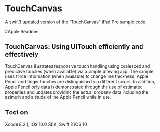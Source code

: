 # TouchCanvas
A swift3 updated version of the "TouchCanvas" iPad Pro sample code.

#Apple Readme:
## TouchCanvas: Using UITouch efficiently and effectively

TouchCanvas illustrates responsive touch handling using coalesced and predictive touches (when available) via a simple drawing app. The sample uses force information (when available) to change line thickness. Apple Pencil and finger touches are distinguished via different colors. In addition, Apple Pencil only data is demonstrated through the use of estimated properties and updates providing the actual property data including the azimuth and altitude of the Apple Pencil while in use.

## Test on

Xcode 8.2.1, iOS 10.0 SDK, Swift 3
iOS 10